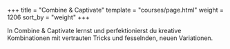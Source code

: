 +++
title = "Combine & Captivate"
template = "courses/page.html"
weight = 1206
sort_by = "weight"
+++

In Combine & Captivate lernst und perfektionierst du kreative Kombinationen mit vertrauten Tricks und fesselnden, neuen Variationen.
